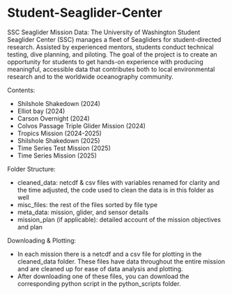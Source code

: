 # Student-Seaglider-Center
SSC Seaglider Mission Data: 
The University of Washington Student Seaglider Center (SSC) manages a fleet of Seagliders for student-directed research. Assisted by experienced mentors, students conduct technical testing, dive planning, and piloting. The goal of the project is to create an opportunity for students to get hands-on experience with producing meaningful, accessible data that contributes both to local environmental research and to the worldwide oceanography community.

Contents: 
- Shilshole Shakedown (2024)
- Elliot bay (2024)
- Carson Overnight (2024)
- Colvos Passage Triple Glider Mission (2024)
- Tropics Mission (2024-2025)
- Shilshole Shakedown (2025)
- Time Series Test Mission (2025)
- Time Series Mission (2025)

Folder Structure: 
- cleaned_data: netcdf & csv files with variables renamed for clarity and the time adjusted, the code used to clean the data is in this folder as well
- misc_files: the rest of the files sorted by file type
- meta_data: mission, glider, and sensor details
- mission_plan (if applicable): detailed account of the mission objectives and plan

Downloading & Plotting: 
- In each mission there is a netcdf and a csv file for plotting in the cleaned_data folder. These files have data throughout the entire mission and are cleaned up for ease of data analysis and plotting.
- After downloading one of these files, you can download the corresponding python script in the python_scripts folder.
